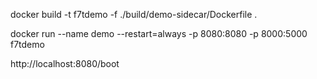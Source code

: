  docker build -t f7tdemo -f ./build/demo-sidecar/Dockerfile .
 

docker run --name demo --restart=always  -p 8080:8080 -p 8000:5000 f7tdemo   


http://localhost:8080/boot